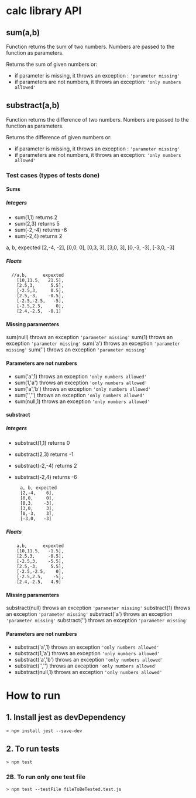 # calc library API

## **sum(a,b)**

Function returns the sum of two numbers. Numbers are passed to the function as parameters.

Returns the sum of given numbers or:

- if parameter is missing, it throws an exception : `'parameter missing'`
- if parameters are not numbers, it throws an exception: `'only numbers allowed'`

## **substract(a,b)**

Function returns the difference of two numbers. Numbers are passed to the function as parameters.

Returns the difference of given numbers or:

- if parameter is missing, it throws an exception : `'parameter missing'`
- if parameters are not numbers, it throws an exception: `'only numbers allowed'`

### Test cases (types of tests done)

#### Sums

##### Integers

- sum(1,1) returns 2
- sum(2,3) returns 5
- sum(-2,-4) returns -6
- sum(-2,4) returns 2

a, b, expected
[2,-4, -2],
[0,0, 0],
[0,3, 3],
[3,0, 3],
[0,-3, -3],
[-3,0, -3]

##### Floats

      //a,b,      expexted
        [10,11.5,   21.5],
        [2.5,3,      5.5],
        [-2.5,3,     0.5],
        [2.5,-3,    -0.5],
        [-2.5,-2.5,   -5],
        [-2.5,2.5,     0],
        [2.4,-2.5,  -0.1]

#### Missing paramenters

sum(null) throws an exception `'parameter missing'`
sum(1) throws an exception `'parameter missing'`
sum('a') throws an exception `'parameter missing'`
sum('') throws an exception `'parameter missing'`

#### Parameters are not numbers

- sum('a',1) throws an exception `'only numbers allowed'`
- sum(1,'a') throws an exception `'only numbers allowed'`
- sum('a','b') throws an exception `'only numbers allowed'`
- sum('','') throws an exception `'only numbers allowed'`
- sum(null,1) throws an exception `'only numbers allowed'`

#### substract

##### Integers

- substract(1,1) returns 0
- substract(2,3) returns -1
- substract(-2,-4) returns 2
- substract(-2,4) returns -6

        a, b, expected
        [2,-4,    6],
        [0,0,     0],
        [0,3,    -3],
        [3,0,     3],
        [0,-3,    3],
        [-3,0,   -3]

##### Floats

        a,b,      expexted
        [10,11.5,   -1.5],
        [2.5,3,     -0.5],
        [-2.5,3,    -5.5],
        [2.5,-3,     5.5],
        [-2.5,-2.5,    0],
        [-2.5,2.5,    -5],
        [2.4,-2.5,   4.9]

#### Missing paramenters

substract(null) throws an exception `'parameter missing'`
substract(1) throws an exception `'parameter missing'`
substract('a') throws an exception `'parameter missing'`
substract('') throws an exception `'parameter missing'`

#### Parameters are not numbers

- substract('a',1) throws an exception `'only numbers allowed'`
- substract(1,'a') throws an exception `'only numbers allowed'`
- substract('a','b') throws an exception `'only numbers allowed'`
- substract('','') throws an exception `'only numbers allowed'`
- substract(null,1) throws an exception `'only numbers allowed'`

# How to run

## 1. Install jest as devDependency

```shell
> npm install jest --save-dev
```

## 2. To run tests

```shell
> npm test
```

### 2B. To run only one test file

```shell
> npm test --testFile fileToBeTested.test.js
```
